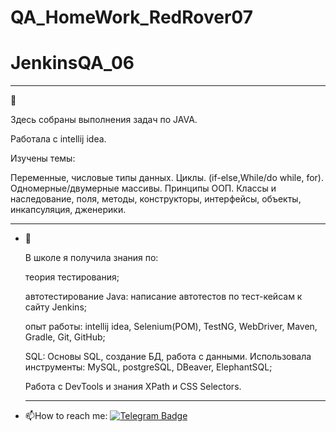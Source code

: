 # QA_HomeWork_RedRover07
# JenkinsQA_06 

 --- 

:telescope:
  
  Здесь собраны выполнения задач по JAVA.

  Работала с intellij idea.

  Изучены темы:

  Переменные, числовые типы данных.
  Циклы. (if-else,While/do while, for).
  Одномерные/двумерные массивы.
  Принципы ООП. Классы и наследование, поля, методы, конструкторы, интерфейсы, объекты, инкапсуляция, дженерики.

  --- 
 
- :seedling:

  В школе я получила знания по:
  
  теория тестирования;
  
  автотестирование Java: написание автотестов по тест-кейсам к сайту Jenkins;
  
  опыт работы: intellij idea, Selenium(POM), TestNG, WebDriver, Maven, Gradle, Git, GitHub;
  
  SQL: Основы SQL, создание БД, работа с данными. Использовала инструменты: MySQL, postgreSQL, DBeaver, ElephantSQL;
  
  Работа с DevTools и знания XPath и CSS Selectors.
  
   ---

- :mailbox:How to reach me: [![Telegram Badge](https://img.shields.io/badge/-@V_U_G_13-blue?style=flat&logo=Telegram&logoColor=white)](https://t.me/V_U_G_13)
